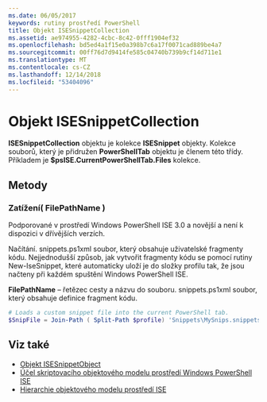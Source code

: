 ```yaml
---
ms.date: 06/05/2017
keywords: rutiny prostředí PowerShell
title: Objekt ISESnippetCollection
ms.assetid: ae974955-4282-4cbc-8c42-0fff1904ef32
ms.openlocfilehash: bd5ed4a1f15e0a398b7c6a17f0071cad889be4a7
ms.sourcegitcommit: 00ff76d7d9414fe585c04740b739b9cf14d711e1
ms.translationtype: MT
ms.contentlocale: cs-CZ
ms.lasthandoff: 12/14/2018
ms.locfileid: "53404096"
---
```

# <a name="the-isesnippetcollection-object"></a>Objekt ISESnippetCollection

**ISESnippetCollection** objektu je kolekce **ISESnippet** objekty. Kolekce souborů, který je přidružen **PowerShellTab** objektu je členem této třídy. Příkladem je **$psISE.CurrentPowerShellTab.Files** kolekce.

## <a name="methods"></a>Metody

### <a name="load-filepathname-"></a>Zatížení\( FilePathName \)

Podporované v prostředí Windows PowerShell ISE 3.0 a novější a není k dispozici v dřívějších verzích.

Načítání. snippets.ps1xml soubor, který obsahuje uživatelské fragmenty kódu. Nejjednodušší způsob, jak vytvořit fragmenty kódu se pomocí rutiny New-IseSnippet, které automaticky uloží je do složky profilu tak, že jsou načteny při každém spuštění Windows PowerShell ISE.

**FilePathName** – řetězec cesty a názvu do souboru. snippets.ps1xml soubor, který obsahuje definice fragment kódu.

```powershell
# Loads a custom snippet file into the current PowerShell tab.
$SnipFile = Join-Path ( Split-Path $profile) 'Snippets\MySnips.snippets.ps1xml' $psISE.CurrentPowerShellTab.Snippets.Add($SnipPath)
```

## <a name="see-also"></a>Viz také

- [Objekt ISESnippetObject](The-ISESnippetObject.md)
- [Účel skriptovacího objektového modelu prostředí Windows PowerShell ISE](Purpose-of-the-Windows-PowerShell-ISE-Scripting-Object-Model.md)
- [Hierarchie objektového modelu prostředí ISE](The-ISE-Object-Model-Hierarchy.md)